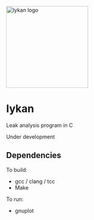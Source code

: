 <img src="https://mcdim.xyz/media/lykan0.png" alt="lykan logo" style="height: 220px;"/>

# lykan
Leak analysis program in C

Under development

## Dependencies
To build:
* gcc / clang / tcc
* Make

To run:
* gnuplot
